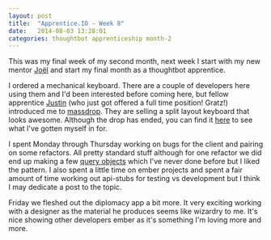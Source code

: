 ```yaml
---
layout: post
title:  "Apprentice.IO - Week 8"
date:   2014-08-03 13:28:01
categories: thoughtbot apprenticeship month-2
---
```


This was my final week of my second month, next week I start with my new mentor
[Joël](https://github.com/JoelQ) and start my final month as a thoughtbot
apprentice.

I ordered a mechanical keyboard. There are a couple of developers here using
them and I'd been interested before coming here, but fellow apprentice
[Justin](http://reallybusywizards.com/) (who just got offered a full time
position! Gratz!) introduced me to [massdrop](https://www.massdrop.com/home).
They are selling a split layout keyboard that looks awesome. Although the drop
has ended, you can find it [here](https://www.massdrop.com/buy/ergodox) to see
what I've gotten myself in for.

I spent Monday through Thursday working on bugs for the client and pairing on
some refactors. All pretty standard stuff although for one refactor we did end
up making a few [query
objects](http://helabs.com.br/blog/2014/01/18/turn-simple-with-query-objects/)
which I've never done before but I liked the pattern. I also spent a little time
on ember projects and spent a fair amount of time working out api-stubs for
testing vs development but I think I may dedicate a post to the topic.

Friday we fleshed out the diplomacy app a bit more. It very exciting working
with a designer as the material he produces seems like wizardry to me. It's nice
showing other developers ember as it's something I'm loving more and more.
